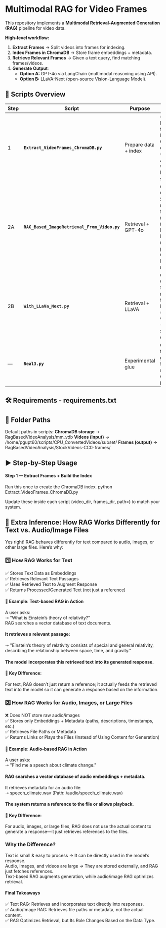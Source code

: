# Multimodal RAG for Video Frames

This repository implements a **Multimodal Retrieval-Augmented Generation (RAG)** pipeline for video data.

**High-level workflow:**
1. **Extract Frames** → Split videos into frames for indexing.
2. **Index Frames in ChromaDB** → Store frame embeddings + metadata.
3. **Retrieve Relevant Frames** → Given a text query, find matching frames/videos.
4. **Generate Output**:
   - **Option A:** GPT-4o via LangChain (multimodal reasoning using API).
   - **Option B:** LLaVA-Next (open-source Vision-Language Model).

## 📂 Scripts Overview

| Step | Script | Purpose | Key Steps |
|------|--------|---------|-----------|
| 1 | **`Extract_VideoFrames_ChromaDB.py`** | Prepare data + index | (Optional) Extract frames → Initialize ChromaDB collection (OpenCLIP) → Add frames with metadata linking to source videos |
| 2A | **`RAG_Based_ImageRetrieval_From_Video.py`** | Retrieval + GPT-4o | Query ChromaDB → Select representative frame(s) + related image/text → Package into LangChain multimodal prompt → Call GPT-4o → Display results |
| 2B | **`With_LLaVa_Next.py`** | Retrieval + LLaVA | Query ChromaDB → Send retrieved frame(s) to LLaVA-Next (image or video variant) → Generate scene descriptions |
| — | **`Real3.py`** | Experimental glue | Combine or test retrieval + generation flows; can be adapted for custom pipelines |

## 🛠 Requirements - requirements.txt

## 📁 Folder Paths
Default paths in scripts:
**ChromaDB storage** → RagBasedVideoAnalysis/mm_vdb
**Videos (input)** → /home/pgupt60/scripts/CPU_ConvertedVideos/subset/
**Frames (output)** → RagBasedVideoAnalysis/StockVideos-CC0-frames/


## ▶️ Step-by-Step Usage
#### Step 1 — Extract Frames + Build the Index
Run this once to create the ChromaDB index.
python Extract_VideoFrames_ChromaDB.py




Update these inside each script (video_dir, frames_dir, path=) to match your system.
## 🧠 Extra Inference: How RAG Works Differently for Text vs. Audio/Image Files <br>
Yes right! RAG behaves differently for text compared to audio, images, or other large files. Here’s why:<br>

### 1️⃣ How RAG Works for Text<br>
✅ Stores Text Data as Embeddings<br>
✅ Retrieves Relevant Text Passages<br>
✅ Uses Retrieved Text to Augment Response<br>
✅ Returns Processed/Generated Text (not just a reference)<br>

#### 🔹 Example: Text-based RAG in Action<br>
A user asks:<br>
➝ "What is Einstein’s theory of relativity?"<br>
RAG searches a vector database of text documents.<br>
#### It retrieves a relevant passage:<br>
➝ "Einstein’s theory of relativity consists of special and general relativity, describing the relationship between space, time, and gravity."
#### The model incorporates this retrieved text into its generated response.<br>
#### 🔑 Key Difference:<br>
For text, RAG doesn’t just return a reference; it actually feeds the retrieved text into the model so it can generate a response based on the information.<br>

### 2️⃣ How RAG Works for Audio, Images, or Large Files<br>
❌ Does NOT store raw audio/images<br>
✅ Stores only Embeddings + Metadata (paths, descriptions, timestamps, etc.)<br>
✅ Retrieves File Paths or Metadata<br>
✅ Returns Links or Plays the Files (Instead of Using Content for Generation)<br>

#### 🔹 Example: Audio-based RAG in Action<br>
A user asks:<br>
➝ "Find me a speech about climate change."<br>
#### RAG searches a vector database of audio embeddings + metadata.<br>
It retrieves metadata for an audio file:<br>
➝ speech_climate.wav (Path: /audio/speech_climate.wav)<br>
#### The system returns a reference to the file or allows playback.<br>
#### 🔑 Key Difference:<br>
For audio, images, or large files, RAG does not use the actual content to generate a response—it just retrieves references to the files.

### Why the Difference?<br>
Text is small & easy to process → It can be directly used in the model’s response.<br>
Audio, images, and videos are large → They are stored externally, and RAG just fetches references.<br>
Text-based RAG augments generation, while audio/image RAG optimizes retrieval.<br>
#### Final Takeaways<br>
✅ Text RAG: Retrieves and incorporates text directly into responses.<br>
✅ Audio/Image RAG: Retrieves file paths or metadata, not the actual content.<br>
✅ RAG Optimizes Retrieval, but Its Role Changes Based on the Data Type.<br>
